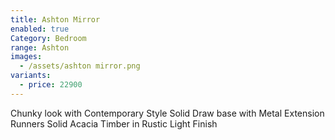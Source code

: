 ```yaml
---
title: Ashton Mirror
enabled: true
Category: Bedroom
range: Ashton
images:
  - /assets/ashton mirror.png
variants:
  - price: 22900
---
```


Chunky look with Contemporary Style
Solid Draw base with Metal Extension Runners
Solid Acacia Timber in Rustic Light Finish
